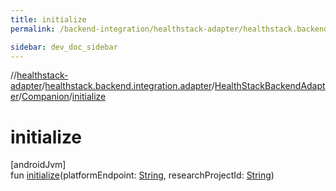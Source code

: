 ```yaml
---
title: initialize
permalink: /backend-integration/healthstack-adapter/healthstack.backend.integration.adapter/-health-stack-backend-adapter/-companion/initialize.html

sidebar: dev_doc_sidebar
---
```

//[healthstack-adapter](../../../../healthstack-adapter.html)/[healthstack.backend.integration.adapter](../../index.html)/[HealthStackBackendAdapter](../index.html)/[Companion](index.html)/[initialize](initialize.html)



# initialize



[androidJvm]\
fun [initialize](initialize.html)(platformEndpoint: [String](https://kotlinlang.org/api/latest/jvm/stdlib/kotlin/-string/index.html), researchProjectId: [String](https://kotlinlang.org/api/latest/jvm/stdlib/kotlin/-string/index.html))




